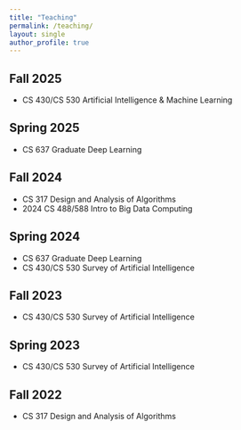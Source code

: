 ```yaml
---
title: "Teaching"
permalink: /teaching/
layout: single
author_profile: true
---
```


## Fall 2025

* CS 430/CS 530 Artificial Intelligence \& Machine Learning

## Spring 2025

* CS 637 Graduate Deep Learning

## Fall 2024

* CS 317 Design and Analysis of Algorithms
* 2024 CS 488/588 Intro to Big Data Computing

## Spring 2024

* CS 637 Graduate Deep Learning
* CS 430/CS 530 Survey of Artificial Intelligence

## Fall 2023

* CS 430/CS 530 Survey of Artificial Intelligence

## Spring 2023

* CS 430/CS 530 Survey of Artificial Intelligence

## Fall 2022

* CS 317 Design and Analysis of Algorithms
